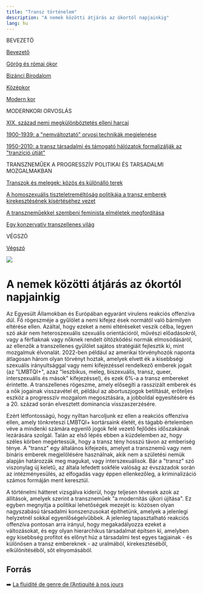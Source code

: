 ```yaml
---
title: "Transz történelem"
description: "A nemek közötti átjárás az ókortól napjainkig"
lang: hu
---
```


<div class="floating-columns">

<div class="floating-bar">


BEVEZETÖ

[Bevezető](/#/entry?id=transz-tortenelem)

[Görög és római ókor](/#/entry?id=transz-tortenelem-gorog-es-romai-okor)

[Bizánci Birodalom](/#/entry?id=transz-tortenelem-bizanci-birodalom)

[Középkor](/#/entry?id=transz-tortenelem-kozepkor)

[Modern kor](/#/entry?id=transz-tortenelem-modern-kor)

MODERNKORI ORVOSLÁS

[XIX. század nemi megkülönböztetés elleni harcai](/#/entry?id=transz-tortenelem-xix-szazad)

[1900-1939: a "nemváltoztató" orvosi technikák megjelenése](/#/entry?id=transz-tortenelem-nemvaltoztato-orvosi-technikak-megjelenese)

[1950-2010: a transz társadalmi és támogató hálózatok formalizálják az "tranzíció útját"](/#/entry?id=transz-tortenelem-xx-szazad)

TRANSZNEMŰEK A PROGRESSZÍV POLITIKAI ÉS TARSADALMI MOZGALMAKBAN

[Transzok és melegek: közös és különálló terek](/#/entry?id=transz-tortenelem-transzok-es-melegek)

[A homoszexuális tiszteletreméltóság politikája a transz emberek kirekesztésének kísértéséhez vezet](/#/entry?id=transz-tortenelem-meleg-tisztelet-transz-kirekesztes)

[A transzneműekkel szembeni feminista elméletek megfordítása](/#/entry?id=transz-tortenelem-feminista-elmeletek-megforditasa)

[Egy konzervatív transzellenes világ](/#/entry?id=transz-tortenelem-konzervativ-transzellenes-vilag)

VÉGSZÓ

[Végszó](/#/entry?id=transz-tortenelem-konkluzio)

</div>

<div class="wiki-content">

<div class="header-image"><img src="assets/images/undraw_moving.svg" /></div>

# A nemek közötti átjárás az ókortól napjainkig

Az Egyesült Államokban és Európában egyaránt virulens reakciós offenzíva dúl. Fő rögeszméje a gyűlölet a nemi kifejez
ések normától való bármilyen eltérése ellen. Azáltal, hogy ezeket a nemi eltéréseket veszik célba, legyen szó akár
 nem heteroszexuális szexuális orientációról, művészi előadásokról, vagy a férfiaknak vagy nőknek rendelt öltözködési
  normák elmosódásáról, az ellenzők a transzellenes gyűlölet sajátos stratégiáit fejlesztik ki, mint mozgalmuk
   élvonalát. 2022-ben például az amerikai törvényhozók naponta átlagosan három olyan törvényt hoztak, amelyek elvett
   ék a kisebbségi szexuális irányultsággal vagy nemi kifejezéssel rendelkező emberek jogait (az "LMBTQI+", azaz
    "leszbikus, meleg, biszexuális, transz, queer, interszexuális és mások" kifejezéssel), és ezek 6%-a a transz
     embereket érintette. A transzellenes rögeszme, amely elősegíti a rasszizált emberek és a nők jogainak visszavétel
     ét, például az abortuszjogok betiltását, erőteljes eszköz a progresszív mozgalom megosztására, a jobboldal egyesítésére és a 20. század során elvesztett dominancia visszaszerzésére.

Ezért létfontosságú, hogy nyíltan harcoljunk ez ellen a reakciós offenzíva ellen, amely tönkreteszi LMBTQI+ kortársaink életét, és tágabb értelemben véve a mindenki számára egyenlő jogok felé vezető fejlődés időszakának lezárására szolgál. Talán az első lépés ebben a küzdelemben az, hogy széles körben megértessük, hogy a transz tény hosszú távon az emberiség ténye. A "transz" egy általános kifejezés, amelyet a transznemű vagy nem bináris emberek megjelölésére használnak, akik nem a születési nemük alapján határozzák meg magukat, vagy interszexuálisok. Bár a "transz" szó viszonylag új keletű, az általa lefedett sokféle valóság az évszázadok során az intézményesülés, az elfogadás vagy éppen ellenkezőleg, a kriminalizáció számos formáján ment keresztül.

A történelmi hátteret vizsgálva kiderül, hogy teljesen tévesek azok az állítások, amelyek szerint a transzneműek "a modernitás újkori újítása". Ez egyben megnyitja a politikai lehetőségek mezejét is: közösen olyan nagyszabású társadalmi konszenzusokat építhetünk, amelyek a jelenlegi helyzetnél sokkal egyenlőségelvűbbek. A jelenleg tapasztalható reakciós offenzíva pontosan arra irányul, hogy megakadályozza ezeket a változásokat, és egy olyan hierarchikus társadalmat építsen ki, amelyben egy kisebbség profitot és előnyt húz a társadalmi test egyes tagjainak - és különösen a transz embereknek - az uralmából, kirekesztéséből, elkülönítéséből, sőt elnyomásából.

## Forrás

➡️ [La fluidité de genre de l’Antiquité à nos jours](https://institutlaboetie.fr/wp-content/uploads/2023/06/NOTE-ILB-LGBT-1.pdf)

</div>